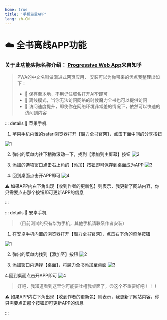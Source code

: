```yaml
---
home: true
title: '手机轻量APP'
lang: zh-CN
---
```


# ☁️ 全书离线APP功能

### 关于此功能实际名称介绍： [Progressive Web App](https://zhuanlan.zhihu.com/p/240534682)来自知乎

> PWA的中文名叫做渐进式网页应用， 安装可以为你带来的优点我整理出如下：
> - 📳 保存至本地，不用记住域名打开APP即可
> - 📴 离线模式，当你无法访问网络的时候魔力全书也可以提供访问
> - 🤳 访问速度提升，即使你在网络环境非常差的情况下，依然可以快速的访问到内容

::: details 🍏 苹果手机

1. 苹果手机内置的safari浏览器打开【魔力全书官网】，点击下面中间的分享按钮

![1](https://user-images.githubusercontent.com/78347270/116413848-ef551200-a872-11eb-9163-26bb1e93a333.png)


2. 弹出的菜单内往下稍微滚动一下，找到【添加到主屏幕】按钮
![2](https://user-images.githubusercontent.com/78347270/116413851-f0863f00-a872-11eb-922d-f12f1304409c.png)


3. 添加的选项窗口点击右上角的【添加】按钮即可保存到桌面成为APP
![3](https://user-images.githubusercontent.com/78347270/116413853-f11ed580-a872-11eb-92fc-ea3484243164.png)


4. 回到桌面点击开APP即可
![4](https://user-images.githubusercontent.com/78347270/116413854-f11ed580-a872-11eb-8383-90a7ce3c9645.png)


⚠️ 如果APP内右下角出现【收到作者的更新包】则表示，我更新了网站内容，你只需要点击那个按钮即可更新APP的信息

::: 


::: details 🐧 安卓手机 

> （目前测试的只有华为手机，其他手机请联系作者安装）

1. 在安卓手机内置的浏览器打开【魔力全书官网】，点击右下角的菜单按钮

![1](https://user-images.githubusercontent.com/78347270/116415112-1102c900-a874-11eb-93e9-0afd252ea148.png)

2. 弹出的菜单内找到【添加至】按钮
![2](https://user-images.githubusercontent.com/78347270/116415123-12cc8c80-a874-11eb-936a-0c0f74535b27.png)

3. 添加窗口内选择【桌面】，将魔力全书添加至桌面
![3](https://user-images.githubusercontent.com/78347270/116415680-9a1a0000-a874-11eb-8583-a185a57ccb23.png)

4.回到桌面点击开APP即可
![4](https://user-images.githubusercontent.com/78347270/116415132-14965000-a874-11eb-96c7-2b4572191b31.png)

> 好吧，我知道看到这里你可能要吐槽我桌面了，😒这个不重要好吧！！！

⚠️ 如果APP内右下角出现【收到作者的更新包】则表示，我更新了网站内容，你只需要点击那个按钮即可更新APP的信息

::: 